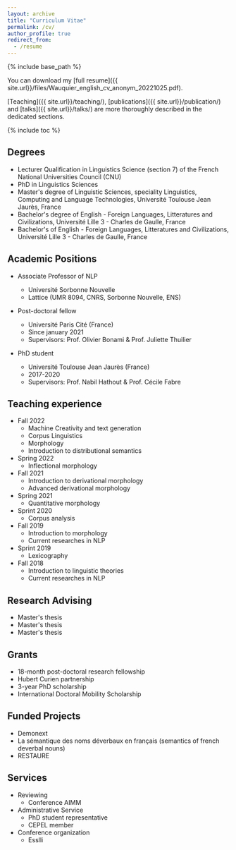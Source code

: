 ```yaml
---
layout: archive
title: "Curriculum Vitae"
permalink: /cv/
author_profile: true
redirect_from:
  - /resume
---
```


{% include base_path %}

You can download my [full resume]({{ site.url}}/files/Wauquier_english_cv_anonym_20221025.pdf).

[Teaching]({{ site.url}}/teaching/), [publications]({{ site.url}}/publication/) and [talks]({{ site.url}}/talks/) are more thoroughly described in the dedicated sections.

{% include toc %}

Degrees
------

* Lecturer Qualification in Linguistics Science (section 7) of the French National Universities Council (CNU)
* PhD in Linguistics Sciences
* Master's degree of Linguistic Sciences, speciality Linguistics, Computing and Language Technologies, Université Toulouse Jean Jaurès, France
* Bachelor's degree of English - Foreign Languages, Litteratures and Civilizations, Université Lille 3 - Charles de Gaulle, France
* Bachelor's of English - Foreign Languages, Litteratures and Civilizations, Université Lille 3 - Charles de Gaulle, France

Academic Positions
------
* Associate Professor of NLP
  * Université Sorbonne Nouvelle
  * Lattice (UMR 8094, CNRS, Sorbonne Nouvelle, ENS)
 
* Post-doctoral fellow
  * Université Paris Cité (France)
  * Since january 2021
  * Supervisors: Prof. Olivier Bonami & Prof. Juliette Thuilier

* PhD student
  * Université Toulouse Jean Jaurès (France)
  * 2017-2020
  * Supervisors: Prof. Nabil Hathout & Prof. Cécile Fabre
  
Teaching experience
------
* Fall 2022
  * Machine Creativity and text generation
  * Corpus Linguistics
  * Morphology
  * Introduction to distributional semantics
* Spring 2022
  * Inflectional morphology
* Fall 2021
  * Introduction to derivational morphology
  * Advanced derivational morphology
* Spring 2021
  * Quantitative morphology
* Sprint 2020
  * Corpus analysis
* Fall 2019
  * Introduction to morphology
  * Current researches in NLP
* Sprint 2019
  * Lexicography
* Fall 2018
  * Introduction to linguistic theories
  * Current researches in NLP

Research Advising
------
* Master's thesis
* Master's thesis
* Master's thesis

Grants
------
* 18-month post-doctoral research fellowship
* Hubert Curien partnership
* 3-year PhD scholarship
* International Doctoral Mobility Scholarship

Funded Projects
------
* Demonext
* La sémantique des noms déverbaux en français (semantics of french deverbal nouns)
* RESTAURE

Services
------
* Reviewing
	* Conference AIMM
* Administrative Service
	* PhD student representative
	* CEPEL member
* Conference organization
	* Esslli
